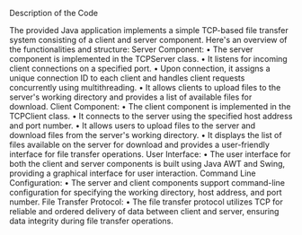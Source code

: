Description of the Code

The provided Java application implements a simple TCP-based file transfer system consisting of a client and server component. Here's an overview of the functionalities and structure:
Server Component:
•	The server component is implemented in the TCPServer class.
•	It listens for incoming client connections on a specified port.
•	Upon connection, it assigns a unique connection ID to each client and handles client requests concurrently using multithreading.
•	It allows clients to upload files to the server's working directory and provides a list of available files for download.
Client Component:
•	The client component is implemented in the TCPClient class.
•	It connects to the server using the specified host address and port number.
•	It allows users to upload files to the server and download files from the server's working directory.
•	It displays the list of files available on the server for download and provides a user-friendly interface for file transfer operations.
User Interface:
•	The user interface for both the client and server components is built using Java AWT and Swing, providing a graphical interface for user interaction.
Command Line Configuration:
•	The server and client components support command-line configuration for specifying the working directory, host address, and port number.
File Transfer Protocol:
•	The file transfer protocol utilizes TCP for reliable and ordered delivery of data between client and server, ensuring data integrity during file transfer operations.

